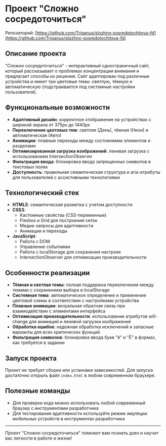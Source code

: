# Проект "Сложно сосредоточиться"

Репозиторий: [https://github.com/Triganus/slozhno-sosredotochitsya-fd](https://github.com/Triganus/slozhno-sosredotochitsya-fd)

## Описание проекта

"Сложно сосредоточиться" - интерактивный одностраничный сайт, который рассказывает о проблемах концентрации внимания и предлагает способы их решения. Сайт адаптирован под различные устройства и имеет три цветовые темы: светлую, тёмную и автоматическую (подстраивается под системные настройки пользователя).

## Функциональные возможности

- **Адаптивный дизайн**: корректное отображение на устройствах с шириной экрана от 375px до 1440px
- **Переключение цветовых тем**: светлая (День), тёмная (Неон) и автоматическая (Авто)
- **Анимации**: плавные переходы между состояниями элементов и разделами
- **Оптимизированная загрузка изображений**: ленивая загрузка с использованием IntersectionObserver
- **Фильтрация ввода**: блокировка ввода запрещенных символов в текстовых полях
- **Доступность**: правильная семантическая структура и aria-атрибуты для пользователей с ассистивными технологиями

## Технологический стек

- **HTML5**: семантическая разметка с учетом доступности
- **CSS3**: 
  - Кастомные свойства (CSS-переменные)
  - Flexbox и Grid для построения сеток
  - Медиа-запросы для адаптивности
  - Анимации и переходы
- **JavaScript**: 
  - Работа с DOM
  - Управление событиями
  - Работа с localStorage для сохранения настроек
  - IntersectionObserver для оптимизации производительности

## Особенности реализации

- **Тёмная и светлая темы**: полная поддержка переключения между темами с сохранением выбора в localStorage
- **Системная тема**: автоматическое определение и применение цветовой схемы в соответствии с настройками устройства
- **Плавные анимации**: визуальная обратная связь при взаимодействии с элементами интерфейса
- **Оптимизация производительности**: использование атрибутов will-change для анимаций и ленивой загрузки изображений
- **Обработка ошибок**: надежная обработка исключений и запасные варианты для всех критических функций
- **Фильтрация символов**: блокировка ввода букв "ё" и "Ё" в формах, как требуется в задании

## Запуск проекта

Проект не требует сборки или установки зависимостей. Для запуска достаточно открыть файл `index.html` в любом современном браузере.

## Полезные команды

- Для проверки кода можно использовать любой современный браузер с инструментами разработчика
- Для тестирования адаптивности используйте режим эмуляции мобильных устройств в инструментах разработчика

---

Проект "Сложно сосредоточиться" поможет вам познать дзен и научит вас легкости в работе и жизни!